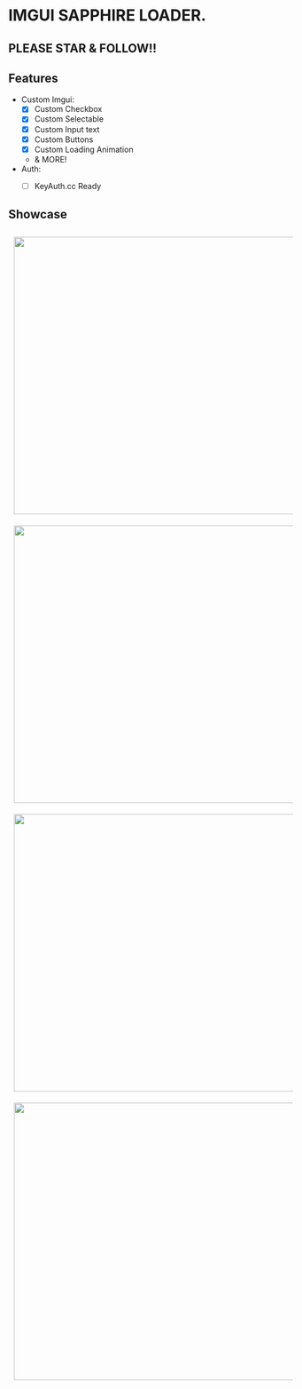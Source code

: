 # IMGUI SAPPHIRE LOADER.

## PLEASE STAR & FOLLOW!! 

## Features
* Custom Imgui:
    * [x] Custom Checkbox
    * [x] Custom Selectable
    * [x] Custom Input text
    * [x] Custom Buttons
    * [x] Custom Loading Animation
    * & MORE!
* Auth:
    * [ ] KeyAuth.cc Ready


## Showcase
 <img src="https://i.imgur.com/TQT3IZh.png" width="750" height="500" style="margin: 10px;" />  
 <img src="https://i.imgur.com/nhb5pH4.png" width="750" height="500" style="margin: 10px;" />  
 <img src="https://i.imgur.com/T06EIA7.png" width="750" height="500" style="margin: 10px;" />  
 <img src="https://i.imgur.com/PKW8I6R.png" width="750" height="500" style="margin: 10px;" />  
